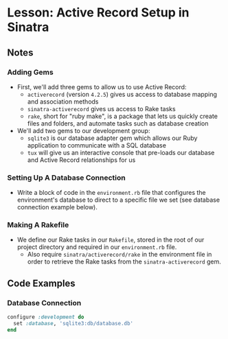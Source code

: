 # Lesson: Active Record Setup in Sinatra

## Notes

### Adding Gems

- First, we'll add three gems to allow us to use Active Record:
  - `activerecord` (version `4.2.5`) gives us access to database mapping and association methods
  - `sinatra-activerecord` gives us access to Rake tasks
  - `rake`, short for "ruby make", is a package that lets us quickly create files and folders, and automate tasks such as database creation
- We'll add two gems to our development group:
  - `sqlite3` is our database adapter gem which allows our Ruby application to communicate with a SQL database
  - `tux` will give us an interactive console that pre-loads our database and Active Record relationships for us

### Setting Up A Database Connection

- Write a block of code in the `environment.rb` file that configures the environment's database to direct to a specific file we set (see database connection example below).

### Making A Rakefile

- We define our Rake tasks in our `Rakefile`, stored in the root of our project directory and required in our `environment.rb` file.
  - Also require `sinatra/activerecord/rake` in the environment file in order to retrieve the Rake tasks from the `sinatra-activerecord` gem.

## Code Examples

### Database Connection

```ruby
configure :development do
  set :database, 'sqlite3:db/database.db'
end
```